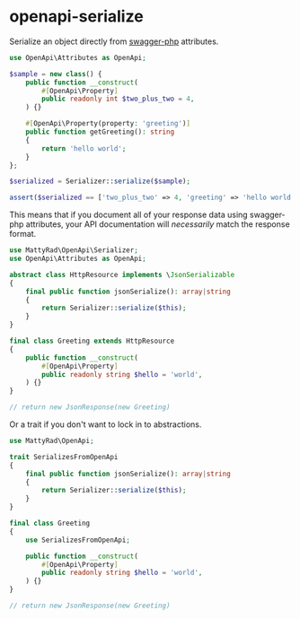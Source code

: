 # openapi-serialize

Serialize an object directly from [swagger-php](https://github.com/zircote/swagger-php) attributes.

```php
use OpenApi\Attributes as OpenApi;

$sample = new class() {
    public function __construct(
        #[OpenApi\Property]
        public readonly int $two_plus_two = 4,
    ) {}

    #[OpenApi\Property(property: 'greeting')]
    public function getGreeting(): string
    {
        return 'hello world';
    }
};

$serialized = Serializer::serialize($sample);

assert($serialized == ['two_plus_two' => 4, 'greeting' => 'hello world']);
```

This means that if you document all of your response data using swagger-php attributes, your API documentation will *necessarily* match the response format.

```php
use MattyRad\OpenApi\Serializer;
use OpenApi\Attributes as OpenApi;

abstract class HttpResource implements \JsonSerializable
{
    final public function jsonSerialize(): array|string
    {
        return Serializer::serialize($this);
    }
}

final class Greeting extends HttpResource
{
    public function __construct(
        #[OpenApi\Property]
        public readonly string $hello = 'world',
    ) {}
}

// return new JsonResponse(new Greeting)
```

Or a trait if you don't want to lock in to abstractions.

```php
use MattyRad\OpenApi;

trait SerializesFromOpenApi
{
    final public function jsonSerialize(): array|string
    {
        return Serializer::serialize($this);
    }
}

final class Greeting
{
    use SerializesFromOpenApi;

    public function __construct(
        #[OpenApi\Property]
        public readonly string $hello = 'world',
    ) {}
}

// return new JsonResponse(new Greeting)
```
